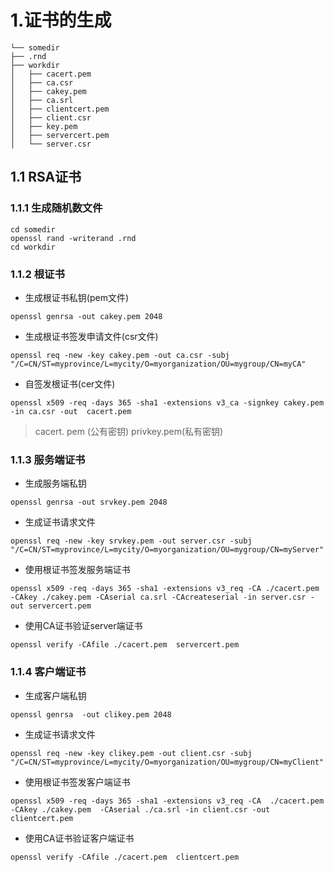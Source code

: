 # 1.证书的生成
```
└── somedir
├── .rnd
├── workdir
│   ├── cacert.pem
│   ├── ca.csr
│   ├── cakey.pem
│   ├── ca.srl
│   ├── clientcert.pem
│   ├── client.csr
│   ├── key.pem
│   ├── servercert.pem
│   └── server.csr
```
## 1.1 RSA证书
### 1.1.1 生成随机数文件
```
cd somedir
openssl rand -writerand .rnd
cd workdir
```
### 1.1.2 根证书
- 生成根证书私钥(pem文件)

```openssl genrsa -out cakey.pem 2048```

- 生成根证书签发申请文件(csr文件)

```openssl req -new -key cakey.pem -out ca.csr -subj "/C=CN/ST=myprovince/L=mycity/O=myorganization/OU=mygroup/CN=myCA"```

- 自签发根证书(cer文件)

```openssl x509 -req -days 365 -sha1 -extensions v3_ca -signkey cakey.pem -in ca.csr -out  cacert.pem```

> cacert. pem (公有密钥)  privkey.pem(私有密钥)

### 1.1.3 服务端证书
- 生成服务端私钥


```openssl genrsa -out srvkey.pem 2048```

- 生成证书请求文件


```openssl req -new -key srvkey.pem -out server.csr -subj "/C=CN/ST=myprovince/L=mycity/O=myorganization/OU=mygroup/CN=myServer"```

- 使用根证书签发服务端证书


```openssl x509 -req -days 365 -sha1 -extensions v3_req -CA ./cacert.pem -CAkey ./cakey.pem -CAserial ca.srl -CAcreateserial -in server.csr -out servercert.pem```

- 使用CA证书验证server端证书


```openssl verify -CAfile ./cacert.pem  servercert.pem```

### 1.1.4 客户端证书
- 生成客户端私钥


```openssl genrsa  -out clikey.pem 2048```

- 生成证书请求文件


```openssl req -new -key clikey.pem -out client.csr -subj "/C=CN/ST=myprovince/L=mycity/O=myorganization/OU=mygroup/CN=myClient"```

- 使用根证书签发客户端证书


```openssl x509 -req -days 365 -sha1 -extensions v3_req -CA  ./cacert.pem -CAkey ./cakey.pem  -CAserial ./ca.srl -in client.csr -out  clientcert.pem```

- 使用CA证书验证客户端证书


```openssl verify -CAfile ./cacert.pem  clientcert.pem```
